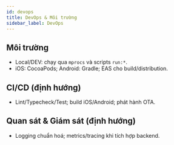 ```yaml
---
id: devops
title: DevOps & Môi trường
sidebar_label: DevOps
---
```


## Môi trường

- Local/DEV: chạy qua `mprocs` và scripts `run:*`.
- iOS: CocoaPods; Android: Gradle; EAS cho build/distribution.

## CI/CD (định hướng)

- Lint/Typecheck/Test; build iOS/Android; phát hành OTA.

## Quan sát & Giám sát (định hướng)

- Logging chuẩn hoá; metrics/tracing khi tích hợp backend.


